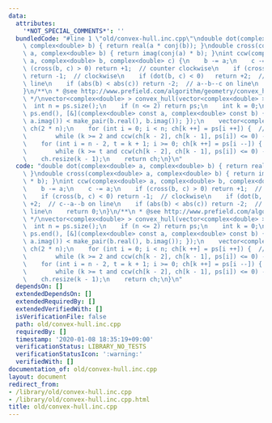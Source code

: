 ```yaml
---
data:
  attributes:
    '*NOT_SPECIAL_COMMENTS*': ''
  bundledCode: "#line 1 \"old/convex-hull.inc.cpp\"\ndouble dot(complex<double> a,\
    \ complex<double> b) { return real(a * conj(b)); }\ndouble cross(complex<double>\
    \ a, complex<double> b) { return imag(conj(a) * b); }\nint ccw(complex<double>\
    \ a, complex<double> b, complex<double> c) {\n    b -= a;\n    c -= a;\n    if\
    \ (cross(b, c) > 0) return +1;  // counter clockwise\n    if (cross(b, c) < 0)\
    \ return -1;  // clockwise\n    if (dot(b, c) < 0)   return +2;  // c--a--b on\
    \ line\n    if (abs(b) < abs(c)) return -2;  // a--b--c on line\n    return 0;\n\
    }\n/**\n * @see http://www.prefield.com/algorithm/geometry/convex_hull.html\n\
    \ */\nvector<complex<double> > convex_hull(vector<complex<double> > ps) {\n  \
    \  int n = ps.size();\n    if (n <= 2) return ps;\n    int k = 0;\n    sort(ps.begin(),\
    \ ps.end(), [&](complex<double> const a, complex<double> const b) { return make_pair(a.real(),\
    \ a.imag()) < make_pair(b.real(), b.imag()); });\n    vector<complex<double> >\
    \ ch(2 * n);\n    for (int i = 0; i < n; ch[k ++] = ps[i ++]) {  // lower-hull\n\
    \        while (k >= 2 and ccw(ch[k - 2], ch[k - 1], ps[i]) <= 0) -- k;\n    }\n\
    \    for (int i = n - 2, t = k + 1; i >= 0; ch[k ++] = ps[i --]) {  // upper-hull\n\
    \        while (k >= t and ccw(ch[k - 2], ch[k - 1], ps[i]) <= 0) -- k;\n    }\n\
    \    ch.resize(k - 1);\n    return ch;\n}\n"
  code: "double dot(complex<double> a, complex<double> b) { return real(a * conj(b));\
    \ }\ndouble cross(complex<double> a, complex<double> b) { return imag(conj(a)\
    \ * b); }\nint ccw(complex<double> a, complex<double> b, complex<double> c) {\n\
    \    b -= a;\n    c -= a;\n    if (cross(b, c) > 0) return +1;  // counter clockwise\n\
    \    if (cross(b, c) < 0) return -1;  // clockwise\n    if (dot(b, c) < 0)   return\
    \ +2;  // c--a--b on line\n    if (abs(b) < abs(c)) return -2;  // a--b--c on\
    \ line\n    return 0;\n}\n/**\n * @see http://www.prefield.com/algorithm/geometry/convex_hull.html\n\
    \ */\nvector<complex<double> > convex_hull(vector<complex<double> > ps) {\n  \
    \  int n = ps.size();\n    if (n <= 2) return ps;\n    int k = 0;\n    sort(ps.begin(),\
    \ ps.end(), [&](complex<double> const a, complex<double> const b) { return make_pair(a.real(),\
    \ a.imag()) < make_pair(b.real(), b.imag()); });\n    vector<complex<double> >\
    \ ch(2 * n);\n    for (int i = 0; i < n; ch[k ++] = ps[i ++]) {  // lower-hull\n\
    \        while (k >= 2 and ccw(ch[k - 2], ch[k - 1], ps[i]) <= 0) -- k;\n    }\n\
    \    for (int i = n - 2, t = k + 1; i >= 0; ch[k ++] = ps[i --]) {  // upper-hull\n\
    \        while (k >= t and ccw(ch[k - 2], ch[k - 1], ps[i]) <= 0) -- k;\n    }\n\
    \    ch.resize(k - 1);\n    return ch;\n}\n"
  dependsOn: []
  extendedDependsOn: []
  extendedRequiredBy: []
  extendedVerifiedWith: []
  isVerificationFile: false
  path: old/convex-hull.inc.cpp
  requiredBy: []
  timestamp: '2020-01-08 18:35:19+09:00'
  verificationStatus: LIBRARY_NO_TESTS
  verificationStatusIcon: ':warning:'
  verifiedWith: []
documentation_of: old/convex-hull.inc.cpp
layout: document
redirect_from:
- /library/old/convex-hull.inc.cpp
- /library/old/convex-hull.inc.cpp.html
title: old/convex-hull.inc.cpp
---
```

